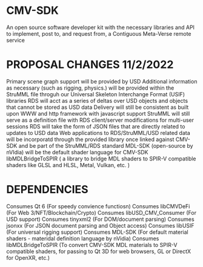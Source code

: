 # CMV-SDK
An open source software developer kit with the necessary libraries and API to implement, post to, and request from, a Contiguous Meta-Verse remote service


PROPOSAL CHANGES 11/2/2022
================
Primary scene graph support will be provided by USD
Additional information as necessary (such as rigging, physics.) will be provided within the StruMML file throguh our Universal Skeleton Interchange Format (USIF) libraries
RDS will acct as a series of deltas over USD objects and objects that cannot be stored as USD data
Delivery will still be consistent as built upon WWW and http framework with javascript support
StruMML will still serve as a definition file with RDS client/server modifications for multi-user sessions
RDS will take the form of JSON files that are directly related to updates to USD data
Web applications to RDS/StruMML/USD related data will be incorporatd through the provided library once linked against CMV-SDK and 
	be part of the StruMML/RDS standard
MDL-SDK (open-source by nVIdia) will be the default shader language for CMV-SDK
libMDLBridgeToSPIR ( a library to bridge MDL shaders to SPIR-V compatible shaders like GLSL and HLSL, Metal, Vulkan, etc. )

DEPENDENCIES
============
Consumes Qt 6 (For speedy convience functiosn)
Consumes libCMVDeFi (For Web 3/NFT/Blockchain/Crypto)
Consumes libUSD_CMV_Consumer (For USD support)
Consumes tinyxml2 (For DOM/document parsing)
Consumes jsonxx (For JSON document parsing and Object access)
Consumes libUSIF (For universal rigging support)
Consumes MDL-SDK (For default material shaders - materidal definition language by nVidia)
Consumes libMDLBridgeToSPIR (To convert CMV-SDK MDL materials to SPIR-V compatible shaders, for passing 
		to Qt 3D for web browsers, GL or DirectX for OpenXR, etc.)